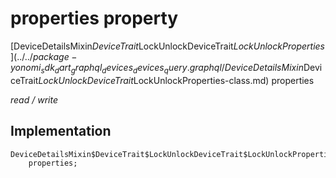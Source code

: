 


# properties property






[DeviceDetailsMixin$DeviceTrait$LockUnlockDeviceTrait$LockUnlockProperties](../../package-yonomi_sdk_dart_graphql_devices_devices_query.graphql/DeviceDetailsMixin$DeviceTrait$LockUnlockDeviceTrait$LockUnlockProperties-class.md) properties
  
_read / write_






## Implementation

```dart
DeviceDetailsMixin$DeviceTrait$LockUnlockDeviceTrait$LockUnlockProperties
    properties;


```







